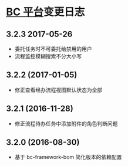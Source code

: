 ﻿# [BC 平台](https://github.com/bcsoft/bc-framework)变更日志

## 3.2.3 2017-05-26
- 委托任务时不可委托给禁用的用户
- 流程监控模糊搜索不分大小写

## 3.2.2 (2017-01-05)
- 修正查看经办流程视图默认状态为全部

## 3.2.1 (2016-11-28)
- 修正流程待办任务中添加附件的角色判断问题

## 3.2.0 (2016-08-30)
- 基于 bc-framework-bom 简化版本的依赖配置